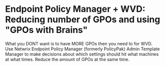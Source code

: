 # Endpoint Policy Manager + WVD: Reducing number of GPOs and using "GPOs with Brains"

What you DONT want is to have MORE GPOs then you need to for WVD. Use Netwrix Endpoint Policy
Manager (formerly PolicyPak) Admin Template Manager to make decisions about which settings should
hit what machines at what times. Reduce the amount of GPOs at the same time.
